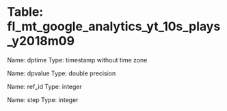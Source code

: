 Table: fl_mt_google_analytics_yt_10s_plays_y2018m09
===================================================

Name: dptime
Type: timestamp without time zone

Name: dpvalue
Type: double precision

Name: ref_id
Type: integer

Name: step
Type: integer


